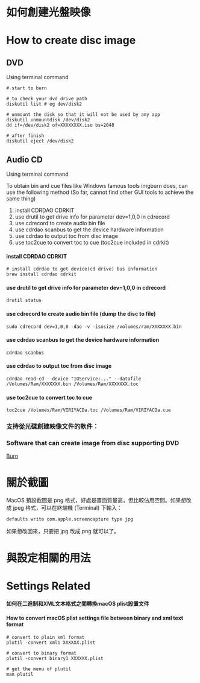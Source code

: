 # 如何創建光盤映像
# How to create disc image
## DVD
Using terminal command
```
# start to burn

# to check your dvd drive path
diskutil list # eg dev/disk2

# unmount the disk so that it will not be used by any app
diskutil unmountdisk /dev/disk2
dd if=/dev/disk2 of=XXXXXXXX.iso bs=2048

# after finish
diskutil eject /dev/disk2
```

## Audio CD
Using terminal command

To obtain bin and cue files like Windows famous tools imgburn does, can use the following method (So far, cannot find other GUI tools to achieve the same thing)
1. install CDRDAO  CDRKIT
2. use drutil to get drive info for parameter dev=1,0,0 in cdrecord
3. use cdrecord to create audio bin file
4. use cdrdao scanbus to get the device hardware information
5. use cdrdao to output toc from disc image
6. use toc2cue to convert toc to cue (toc2cue included in cdrkit)

#### install CDRDAO  CDRKIT
```
# install cdrdao to get device(cd drive) bus information
brew install cdrdao cdrkit
```

#### use drutil to get drive info for parameter dev=1,0,0 in cdrecord
```
drutil status
```
#### use cdrecord to create audio bin file (dump the disc to file)
```
sudo cdrecord dev=1,0,0 -dao -v -isosize /volumes/ram/XXXXXXX.bin
```
#### use cdrdao scanbus to get the device hardware information
```
cdrdao scanbus
```
#### use cdrdao to output toc from disc image
```
cdrdao read-cd --device "IOService:..." --datafile /Volumes/Ram/XXXXXXX.bin /Volumes/Ram/XXXXXXX.toc
```
#### use toc2cue to convert toc to cue 
```
toc2cue /Volumes/Ram/VIRIYACDa.toc /Volumes/Ram/VIRIYACDa.cue
```

### 支持從光碟創建映像文件的軟件：
### Software that can create image from disc supporting DVD
[Burn](https://burn-osx.sourceforge.io/Pages/English/home.html)

# 關於截圖
MacOS 預設截圖是 png 格式，好處是畫面質量高，但比較佔用空間。如果想改成 jpeg 格式，可以在終端機 (Terminal) 下輸入：

```
defaults write com.apple.screencapture type jpg
```
如果想改回來，只要把 jpg 改成 png 就可以了。

# 與設定相關的用法
# Settings Related
#### 如何在二進制和XML文本格式之間轉換macOS plist設置文件
#### How to convert macOS plist settings file between binary and xml text format
```
# convert to plain xml format
plutil -convert xml1 XXXXXX.plist

# convert to binary format
plutil -convert binary1 XXXXXX.plist

# get the menu of plutil
man plutil
```
